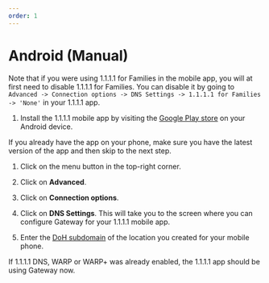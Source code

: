 ```yaml
---
order: 1
---
```


# Android (Manual)

<Aside>

Note that if you were using 1.1.1.1 for Families in the mobile app, you will at first need to disable 1.1.1.1 for Families. You can disable it by going to `Advanced -> Connection options -> DNS Settings -> 1.1.1.1 for Families -> 'None'` in your 1.1.1.1 app.
</Aside>

1. Install the 1.1.1.1 mobile app by visiting the [Google Play store](https://play.google.com/store/apps/details?id=com.cloudflare.onedotonedotonedotone) on your Android device.

 If you already have the app on your phone, make sure you have the latest version of the app and then skip to the next step.

1. Click on the menu button in the top-right corner.

1. Click on **Advanced**.

1. Click on **Connection options**.

1. Click on **DNS Settings**. This will take you to the screen where you can configure Gateway for your 1.1.1.1 mobile app.

1. Enter the [DoH subdomain](/connections/connect-networks/locations/configuring-a-location#find-a-locations-doh-subdomain) of the location you created for your mobile phone.

If 1.1.1.1 DNS, WARP or WARP+ was already enabled, the 1.1.1.1 app should be using Gateway now.